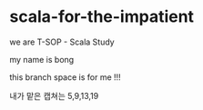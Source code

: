 scala-for-the-impatient
=======================

we are T-SOP - Scala Study

my name is bong

this branch space is for me !!! 

내가 맡은 캡쳐는 5,9,13,19
